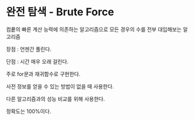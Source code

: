 # 완전 탐색 - Brute Force

컴픁의 빠른 계산 능력에 의존하는 알고리즘으로 모든 경우의 수를 전부 대입해보는 알고리즘

장점 : 언젠간 풀린다.

단점 : 시간 매우 오래 걸린다.

주로 for문과 재귀함수로 구현한다.



사전 정보를 얻을 수 있는 방법이 없을 때 사용한다.

다른 알고리즘과의 성능 비교를 위해 사용한다.

정확도는 100%이다.